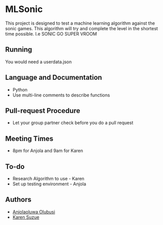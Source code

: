 # MLSonic
This project is designed to test a machine learning algorithm against the sonic games. This algorithm will try and complete the level in the shortest time possible. I.e SONIC GO SUPER VROOM

## Running
You would need a userdata.json

## Language and Documentation
 - Python
 - Use multi-line comments to describe functions

## Pull-request Procedure 
- Let your group partner check before you do a pull request

## Meeting Times
- 8pm for Anjola and 9am for Karen 

## To-do
- Research Algorithm to use - Karen
- Set up testing environment - Anjola

## Authors
- [Anjolaoluwa Olubusi](https://github.com/anjolaolubusi)
- [Karen Suzue](https://github.com/karensuzue)
